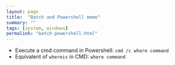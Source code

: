 ```yaml
---
layout: page
title:  "Batch and Powershell memo"
summary: ""
tags: [system, windows]
permalink: "batch-powershell.html"
---
```


* Execute a cmd command in Powershell: `cmd /c where command`
* Equivalent of `whereis` in CMD: `where command`